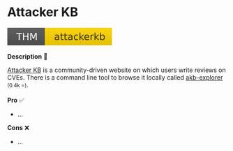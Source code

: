 # Attacker KB

[![attackerkb](../../../_badges/thm/attackerkb.svg)](https://tryhackme.com/room/attackerkb)

<div class="row row-cols-lg-2"><div>

**Description** 🍁

[Attacker KB](https://attackerkb.com/) is a community-driven website on which users write reviews on CVEs. There is a command line tool to browse it locally called [akb-explorer](https://github.com/horshark/akb-explorer) <small>(0.4k ⭐)</small>.
</div><div>

**Pro** ✅

* ...

**Cons** ❌

* ...
</div></div>